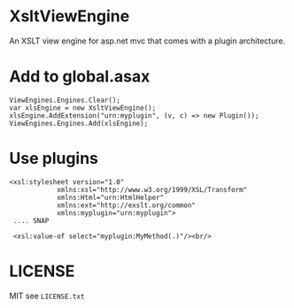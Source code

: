 XsltViewEngine
==============

An XSLT view engine for asp.net mvc that comes with a plugin architecture.

# Add to global.asax

	ViewEngines.Engines.Clear();
	var xlsEngine = new XsltViewEngine();
	xlsEngine.AddExtension("urn:myplugin", (v, c) => new Plugin());
	ViewEngines.Engines.Add(xlsEngine);

# Use plugins

	<xsl:stylesheet version="1.0"
                xmlns:xsl="http://www.w3.org/1999/XSL/Transform"
                xmlns:Html="urn:HtmlHelper"
                xmlns:ext="http://exslt.org/common"
                xmlns:myplugin="urn:myplugin">
     .... SNAP

     <xsl:value-of select="myplugin:MyMethod(.)"/><br/>

# LICENSE

MIT see `LICENSE.txt`
